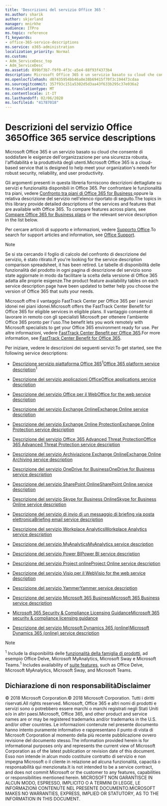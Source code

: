 ```yaml
---
title: 'Descrizioni del servizio Office 365 '
ms.author: sharik
author: skjerland
manager: mnirkhe
audience: ITPro
ms.topic: reference
f1_keywords:
- office-365-service-descriptions
ms.service: o365-administration
localization_priority: Normal
ms.custom:
- Adm_ServiceDesc_top
- Adm_ServiceDesc
ms.assetid: 899bf3b7-f9f0-4f3c-a5e4-88f93f4373b4
description: Microsoft Office 365 è un servizio basato su cloud che consente di soddisfare le esigenze dell'organizzazione per una sicurezza robusta, l'affidabilità e la produttività degli utenti.
ms.openlocfilehash: d07435954bb46a8e38b69415f70f3c194473cdaa
ms.sourcegitcommit: 357f93c151a5302d5d3aa43f633b295c37e036a2
ms.translationtype: MT
ms.contentlocale: it-IT
ms.lasthandoff: 02/06/2020
ms.locfileid: "41787018"
---
```

# <a name="office-365-service-descriptions"></a><span data-ttu-id="24d5e-103">Descrizioni del servizio Office 365</span><span class="sxs-lookup"><span data-stu-id="24d5e-103">Office 365 service descriptions</span></span> 

<span data-ttu-id="24d5e-104">Microsoft Office 365 è un servizio basato su cloud che consente di soddisfare le esigenze dell'organizzazione per una sicurezza robusta, l'affidabilità e la produttività degli utenti.</span><span class="sxs-lookup"><span data-stu-id="24d5e-104">Microsoft Office 365 is a cloud-based service that is designed to help meet your organization's needs for robust security, reliability, and user productivity.</span></span> 
  
<span data-ttu-id="24d5e-p101">Gli argomenti presenti in questa libreria forniscono descrizioni dettagliate su servizi e funzionalità disponibili in Office 365. Per confrontare le funzionalità tra piani, vedere [Confronto tra piani di Office 365 for Business ](https://go.microsoft.com/fwlink/?LinkID=799177&amp;clcid=0x409) oppure la relativa descrizione del servizio nell'elenco riportato di seguito.</span><span class="sxs-lookup"><span data-stu-id="24d5e-p101">The topics in this library provide detailed descriptions of the services and features that are available with Office 365. To compare features across plans, see [Compare Office 365 for Business plans](https://go.microsoft.com/fwlink/?LinkID=799177&amp;clcid=0x409) or the relevant service description in the list below.</span></span> 
  
<span data-ttu-id="24d5e-107">Per cercare articoli di supporto e informazioni, vedere [Supporto Office](https://support.office.com/).</span><span class="sxs-lookup"><span data-stu-id="24d5e-107">To search for support articles and information, see [Office Support](https://support.office.com/).</span></span>
  
> [!NOTE]
> <span data-ttu-id="24d5e-108">Se si sta cercando il foglio di calcolo del confronto di descrizione del servizio, è stato ritirato.</span><span class="sxs-lookup"><span data-stu-id="24d5e-108">If you're looking for the service description comparison spreadsheet, it has been retired.</span></span> <span data-ttu-id="24d5e-109">Le tabelle di disponibilità delle funzionalità del prodotto in ogni pagina di descrizione del servizio sono state aggiornate in modo da facilitare la scelta della versione di Office 365 adatta alle proprie esigenze.</span><span class="sxs-lookup"><span data-stu-id="24d5e-109">The product feature availability tables on each service description page have been updated to better help you choose the version of Office 365 that suits your needs.</span></span> 
  
<span data-ttu-id="24d5e-110">Microsoft offre il vantaggio FastTrack Center per Office 365 per i servizi idonei nei piani idonei.</span><span class="sxs-lookup"><span data-stu-id="24d5e-110">Microsoft offers the FastTrack Center Benefit for Office 365 for eligible services in eligible plans.</span></span> <span data-ttu-id="24d5e-111">Il vantaggio consente di lavorare in remoto con gli specialisti Microsoft per ottenere l'ambiente Office 365 pronto per l'uso.</span><span class="sxs-lookup"><span data-stu-id="24d5e-111">The benefit lets you work remotely with Microsoft specialists to get your Office 365 environment ready for use.</span></span> <span data-ttu-id="24d5e-112">Per altre informazioni, vedere [FastTrack Center Benefit per Office 365](https://docs.microsoft.com/fasttrack/O365-fasttrack-benefit-for-office-365).</span><span class="sxs-lookup"><span data-stu-id="24d5e-112">For more information, see [FastTrack Center Benefit for Office 365](https://docs.microsoft.com/fasttrack/O365-fasttrack-benefit-for-office-365).</span></span>
  
<span data-ttu-id="24d5e-113">Per iniziare, vedere le descrizioni dei seguenti servizi:</span><span class="sxs-lookup"><span data-stu-id="24d5e-113">To get started, see the following service descriptions:</span></span>
  
- <span data-ttu-id="24d5e-114">[Descrizione servizio piattaforma Office 365](office-365-platform-service-description/office-365-platform-service-description.md)<sup>1</sup></span><span class="sxs-lookup"><span data-stu-id="24d5e-114">[Office 365 platform service description](office-365-platform-service-description/office-365-platform-service-description.md)<sup>1</sup></span></span>

- [<span data-ttu-id="24d5e-115">Descrizione del servizio applicazioni Office</span><span class="sxs-lookup"><span data-stu-id="24d5e-115">Office applications service description</span></span>](office-applications-service-description/office-applications-service-description.md)

- [<span data-ttu-id="24d5e-116">Descrizione del servizio Office per il Web</span><span class="sxs-lookup"><span data-stu-id="24d5e-116">Office for the web service description</span></span>](office-online-service-description/office-online-service-description.md)

- [<span data-ttu-id="24d5e-117">Descrizione del servizio Exchange Online</span><span class="sxs-lookup"><span data-stu-id="24d5e-117">Exchange Online service description</span></span>](exchange-online-service-description/exchange-online-service-description.md)

- [<span data-ttu-id="24d5e-118">Descrizione del servizio Exchange Online Protection</span><span class="sxs-lookup"><span data-stu-id="24d5e-118">Exchange Online Protection service description</span></span>](exchange-online-protection-service-description/exchange-online-protection-service-description.md)

- [<span data-ttu-id="24d5e-119">Descrizione del servizio Office 365 Advanced Threat Protection</span><span class="sxs-lookup"><span data-stu-id="24d5e-119">Office 365 Advanced Threat Protection service description</span></span>](office-365-advanced-threat-protection-service-description.md)

- [<span data-ttu-id="24d5e-120">Descrizione del servizio Archiviazione Exchange Online</span><span class="sxs-lookup"><span data-stu-id="24d5e-120">Exchange Online Archiving service description</span></span>](exchange-online-archiving-service-description/exchange-online-archiving-service-description.md)

- [<span data-ttu-id="24d5e-121">Descrizione del servizio OneDrive for Business</span><span class="sxs-lookup"><span data-stu-id="24d5e-121">OneDrive for Business service description</span></span>](onedrive-for-business-service-description.md)

- [<span data-ttu-id="24d5e-122">Descrizione del servizio SharePoint Online</span><span class="sxs-lookup"><span data-stu-id="24d5e-122">SharePoint Online service description</span></span>](sharepoint-online-service-description/sharepoint-online-service-description.md)

- [<span data-ttu-id="24d5e-123">Descrizione del servizio Skype for Business Online</span><span class="sxs-lookup"><span data-stu-id="24d5e-123">Skype for Business Online service description</span></span>](skype-for-business-online-service-description/skype-for-business-online-service-description.md)

- [<span data-ttu-id="24d5e-124">Descrizione del servizio di invio di un messaggio di briefing via posta elettronica</span><span class="sxs-lookup"><span data-stu-id="24d5e-124">Briefing email service description</span></span>](briefing-service-description.md)

- [<span data-ttu-id="24d5e-125">Descrizione del servizio Workplace Analytics</span><span class="sxs-lookup"><span data-stu-id="24d5e-125">Workplace Analytics service description</span></span>](workplace-analytics-service-description.md)

- [<span data-ttu-id="24d5e-126">Descrizione del servizio MyAnalytics</span><span class="sxs-lookup"><span data-stu-id="24d5e-126">MyAnalytics service description</span></span>](mya-service-description.md)

- [<span data-ttu-id="24d5e-127">Descrizione del servizio Power BI</span><span class="sxs-lookup"><span data-stu-id="24d5e-127">Power BI service description</span></span>](power-bi-service-description.md)

- [<span data-ttu-id="24d5e-128">Descrizione del servizio Project online</span><span class="sxs-lookup"><span data-stu-id="24d5e-128">Project Online service description</span></span>](project-online-service-description/project-online-service-description.md)

- [<span data-ttu-id="24d5e-129">Descrizione del servizio Visio per il Web</span><span class="sxs-lookup"><span data-stu-id="24d5e-129">Visio for the web service description</span></span>](visio-online-service-description/visio-online-service-description.md)

- [<span data-ttu-id="24d5e-130">Descrizione del servizio Yammer</span><span class="sxs-lookup"><span data-stu-id="24d5e-130">Yammer service description</span></span>](yammer-service-description/yammer-service-description.md)

- [<span data-ttu-id="24d5e-131">Descrizione del servizio Microsoft 365 Business</span><span class="sxs-lookup"><span data-stu-id="24d5e-131">Microsoft 365 Business service description</span></span>](microsoft-365-service-descriptions/microsoft-365-business-service-description.md)

- [<span data-ttu-id="24d5e-132">Microsoft 365 Security & Compliance Licensing Guidance</span><span class="sxs-lookup"><span data-stu-id="24d5e-132">Microsoft 365 security & compliance licensing guidance</span></span>](microsoft-365-service-descriptions/microsoft-365-tenantlevel-services-licensing-guidance/microsoft-365-security-compliance-licensing-guidance.md)

- [<span data-ttu-id="24d5e-133">Descrizione del servizio Microsoft Dynamics 365 (online)</span><span class="sxs-lookup"><span data-stu-id="24d5e-133">Microsoft Dynamics 365 (online) service description</span></span>](microsoft-dynamics-365-online-service-description.md)

> [!NOTE]
> <span data-ttu-id="24d5e-134"><sup>1</sup> Include la disponibilità delle [funzionalità della famiglia di prodotti](https://docs.microsoft.com/office365/servicedescriptions/office-365-platform-service-description/office-365-suite-features), ad esempio Office Delve, Microsoft MyAnalytics, Microsoft Sway e Microsoft Teams.</span><span class="sxs-lookup"><span data-stu-id="24d5e-134"><sup>1</sup> Includes availability of [suite features](https://docs.microsoft.com/office365/servicedescriptions/office-365-platform-service-description/office-365-suite-features), such as Office Delve, Microsoft MyAnalytics, Microsoft Sway, and Microsoft Teams.</span></span>
  
## <a name="disclaimer"></a><span data-ttu-id="24d5e-135">Dichiarazione di non responsabilità</span><span class="sxs-lookup"><span data-stu-id="24d5e-135">Disclaimer</span></span>

<span data-ttu-id="24d5e-136">© 2018 Microsoft Corporation.</span><span class="sxs-lookup"><span data-stu-id="24d5e-136">© 2018 Microsoft Corporation.</span></span> <span data-ttu-id="24d5e-137">Tutti i diritti riservati.</span><span class="sxs-lookup"><span data-stu-id="24d5e-137">All rights reserved.</span></span> <span data-ttu-id="24d5e-138">Microsoft, Office 365 e altri nomi di prodotti e servizi sono o potrebbero essere marchi o marchi registrati negli Stati Uniti e/o in altri paesi.</span><span class="sxs-lookup"><span data-stu-id="24d5e-138">Microsoft, Office 365, and other product and service names are or may be registered trademarks and/or trademarks in the U.S. and/or other countries.</span></span> <span data-ttu-id="24d5e-139">Le informazioni contenute nel presente documento hanno intento puramente informativo e rappresentano il punto di vista di Microsoft Corporation al momento della più recente pubblicazione ovvero revisione del documento stesso.</span><span class="sxs-lookup"><span data-stu-id="24d5e-139">The information provided herein is for informational purposes only and represents the current view of Microsoft Corporation as of the latest publication or revision date of this document.</span></span> <span data-ttu-id="24d5e-140">Esso non intende in alcun modo costituire contratto di servizio e non impegna Microsoft o il cliente in relazione ad alcuna funzionalità, capacità o responsabilità qui menzionata.</span><span class="sxs-lookup"><span data-stu-id="24d5e-140">It is not intended to be a service contract, and does not commit Microsoft or the customer to any features, capabilities or responsibilities mentioned herein.</span></span> <span data-ttu-id="24d5e-141">MICROSOFT NON GARANTISCE IN ALCUN MODO, ESPRESSO, IMPLICITO O A TERMINI DI LEGGE, LE INFORMAZIONI CONTENUTE NEL PRESENTE DOCUMENTO.</span><span class="sxs-lookup"><span data-stu-id="24d5e-141">MICROSOFT MAKES NO WARRANTIES, EXPRESS, IMPLIED OR STATUTORY, AS TO THE INFORMATION IN THIS DOCUMENT.</span></span>
 